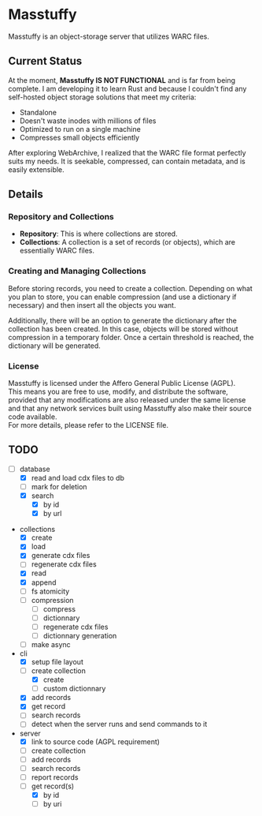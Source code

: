# Masstuffy

Masstuffy is an object-storage server that utilizes WARC files.

## Current Status

At the moment, **Masstuffy IS NOT FUNCTIONAL** and is far from being complete. I am developing it to learn Rust and because I couldn't find any self-hosted object storage solutions that meet my criteria:

- Standalone
- Doesn't waste inodes with millions of files
- Optimized to run on a single machine
- Compresses small objects efficiently

After exploring WebArchive, I realized that the WARC file format perfectly suits my needs. It is seekable, compressed, can contain metadata, and is easily extensible.

## Details

### Repository and Collections

- **Repository**: This is where collections are stored.
- **Collections**: A collection is a set of records (or objects), which are essentially WARC files.

### Creating and Managing Collections

Before storing records, you need to create a collection. Depending on what you plan to store, you can enable compression (and use a dictionary if necessary) and then insert all the objects you want.

Additionally, there will be an option to generate the dictionary after the collection has been created. In this case, objects will be stored without compression in a temporary folder. Once a certain threshold is reached, the dictionary will be generated.

### License

Masstuffy is licensed under the Affero General Public License (AGPL).\
This means you are free to use, modify, and distribute the software,\
provided that any modifications are also released under the same license\
and that any network services built using Masstuffy also make their source code available.\
For more details, please refer to the LICENSE file.

## TODO

- [ ] database
  - [X] read and load cdx files to db
  - [ ] mark for deletion
  - [X] search
    - [X] by id
    - [X] by url
- collections
  - [X] create
  - [X] load
  - [x] generate cdx files
  - [ ] regenerate cdx files
  - [X] read
  - [x] append
  - [ ] fs atomicity
  - [ ] compression
    - [ ] compress
    - [ ] dictionnary
    - [ ] regenerate cdx files
    - [ ] dictionnary generation
  - [ ] make async
- cli
  - [x] setup file layout
  - [ ] create collection
    - [X] create
    - [ ] custom dictionnary
  - [X] add records
  - [X] get record
  - [ ] search records
  - [ ] detect when the server runs and send commands to it
- server
  - [X] link to source code (AGPL requirement)
  - [ ] create collection
  - [ ] add records
  - [ ] search records
  - [ ] report records
  - [ ] get record(s)
    - [X] by id
    - [ ] by uri